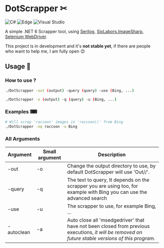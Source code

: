 # DotScrapper ✂

![C#](https://img.shields.io/badge/C%23-239120?style=for-the-badge&logo=c-sharp&logoColor=white)
![Edge](https://img.shields.io/badge/Microsoft_Edge-0078D7?style=for-the-badge&logo=Microsoft-edge&logoColor=white)
![Visual Studio](https://img.shields.io/badge/Visual_Studio-5C2D91?style=for-the-badge&logo=visual%20studio&logoColor=white)

A simple .NET 6 Scrapper tool, using [Serilog](https://github.com/serilog/serilog), [SixLabors.ImageSharp](https://github.com/SixLabors/ImageSharp), [Selenium WebDriver](https://www.selenium.dev/documentation/webdriver/).

This project is in development and it's **not stable yet**, if there are people who want to help me, I am fully open 😊

## Usage 🔎

### How to use ? 

```sh
./DotScrapper -out (output) -query (query) -use (Bing, ...)

./DotScrapper -o (output) -q (query) -u (Bing, ...)
```

### Examples ⌨

```sh
# Will scrap 'raccoon' images in 'raccoon\\' from Bing
./DotScrapper -oq raccoon -u Bing
```

### All Arguments

| Argument  | Small argument | Description |
| ------------- | ------------- | --------|
| -out | -o | Change the output directory to use, by default DotScrapper will use 'Out//'.
| -query | -q |  The text to query, It depends on the scrapper you are using too, for example with Bing you can use the advanced search
| -use | -u | The scrapper to use, for example Bing, ...
| -autoclean | -a | Auto close all 'msedgedriver' that have not been closed from previous executions, *it will be removed on future stable versions of this program.*
